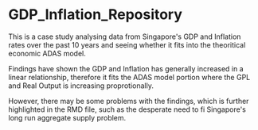 # GDP_Inflation_Repository
This is a case study analysing data from Singapore's GDP and Inflation rates over the past 10 years and seeing whether it fits into the theoritical economic ADAS model. 

Findings have shown the GDP and Inflation has generally increased in a linear relationship, therefore it fits the ADAS model portion where the GPL and Real Output is increasing proprotionally. 

However, there may be some problems with the findings, which is further highlighted in the RMD file, such as the desperate need to fi Singapore's long run aggregate supply problem. 
